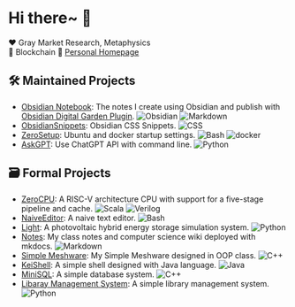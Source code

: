# Hi there~ 👋
❤️ Gray Market Research, Metaphysics  
📖 Blockchain
🔗 [Personal Homepage](https://zerokei.top)

## 🛠️ Maintained Projects

- [Obsidian Notebook](https://obsidian.zerokei.top/): The notes I create using Obsidian and publish with [Obsidian Digital Garden Plugin](https://github.com/oleeskild/Obsidian-Digital-Garden). ![Obsidian](https://img.shields.io/badge/-Obsidian-483699?logo=obsidian&logoColor=fff) ![Markdown](https://img.shields.io/badge/-Markdown-444444?logo=markdown) 
- [ObsidianSnippets](https://github.com/Zerokei/ObsidianSnippets): Obsidian CSS Snippets. ![CSS](https://img.shields.io/badge/-CSS-1572B6?logo=CSS3&logoColor=fff) 
- [ZeroSetup](https://github.com/Zerokei/ZeroSetup): Ubuntu and docker startup settings. ![Bash](https://img.shields.io/badge/-Bash-4EAA25?logo=gnu%20bash&logoColor=fff) ![docker](https://img.shields.io/badge/-Docker-2496ED?logo=docker&logoColor=fff) 
- [AskGPT](https://github.com/Zerokei/AskGPT): Use ChatGPT API with command line. ![Python](https://img.shields.io/badge/-Python-3776ab?logo=python&logoColor=fff)

## 🗃️ Formal Projects

- [ZeroCPU](https://github.com/Zerokei/ZeroCPU): A RISC-V architecture CPU with support for a five-stage pipeline and cache. ![Scala](https://img.shields.io/badge/-Scala-c02300?logo=scala&logoColor=fff) ![Verilog](https://img.shields.io/badge/-Verilog-625f86?logo=v&logoColor=fff)
- [NaiveEditor](https://github.com/Zerokei/NaiveEditor): A naive text editor. ![Bash](https://img.shields.io/badge/-Bash-4EAA25?logo=gnu%20bash&logoColor=fff) 
- [Light](https://github.com/Zerokei/Light): A photovoltaic hybrid energy storage simulation system. ![Python](https://img.shields.io/badge/-Python-3776ab?logo=python&logoColor=fff)
- [Notes](https://github.com/Zerokei/Notes): My class notes and computer science wiki deployed with mkdocs. ![Markdown](https://img.shields.io/badge/-Markdown-444444?logo=markdown)
- [Simple Meshware](https://github.com/Zerokei/Simple-Meshware): My Simple Meshware designed in OOP class. ![C++](https://img.shields.io/badge/-C%2B%2B-00599c?logo=c%2B%2B&logoColor=fff) 
- [KeiShell](https://github.com/Zerokei/KeiShell): A simple shell designed with Java language. ![Java](https://img.shields.io/badge/-Java-C01818?logo=coffeescript&logoColor=fff) 
- [MiniSQL](https://github.com/Zerokei/MiniSQL): A simple database system. ![C++](https://img.shields.io/badge/-C%2B%2B-00599c?logo=c%2B%2B&logoColor=fff) 
- [Libaray Management System](https://github.com/Zerokei/Library_Management_System): A simple library management system. ![Python](https://img.shields.io/badge/-Python-3776ab?logo=python&logoColor=fff)
